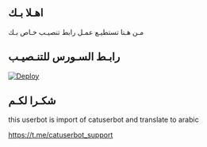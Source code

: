 ## اهـلا بـك
مـن هـنا تستطيـع عمـل رابط تنصيـب خـاص بـك

## رابـط السـورس للتنـصيـب

[![Deploy](https://www.herokucdn.com/deploy/button.svg)](https://heroku.com/deploy?template=https://github.com/Top1yahya/jmthon)

## شكـرا لكـم 


this userbot is import of catuserbot and translate to arabic

https://t.me/catuserbot_support
